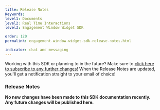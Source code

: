 ```yaml
---
title: Release Notes
Keywords:
level1: Documents
level2: Real Time Interactions
level3: Engagement Window Widget SDK

order: 120
permalink: engagement-window-widget-sdk-release-notes.html

indicator: chat and messaging
---
```


<div class="subscribe">Working with this SDK or planning to in the future? Make sure to <a href="https://visualping.io/?url=developers.liveperson.com/rt-interactions-window-sdk-releasenotes.html&mode=web&css=post-content" target="_blank">click here to subscribe to any further changes!</a> When the Release Notes are updated, you'll get a notification straight to your email of choice!</div>

### Release Notes

**No new changes have been made to this SDK documentation recently. Any future changes will be published here.**
